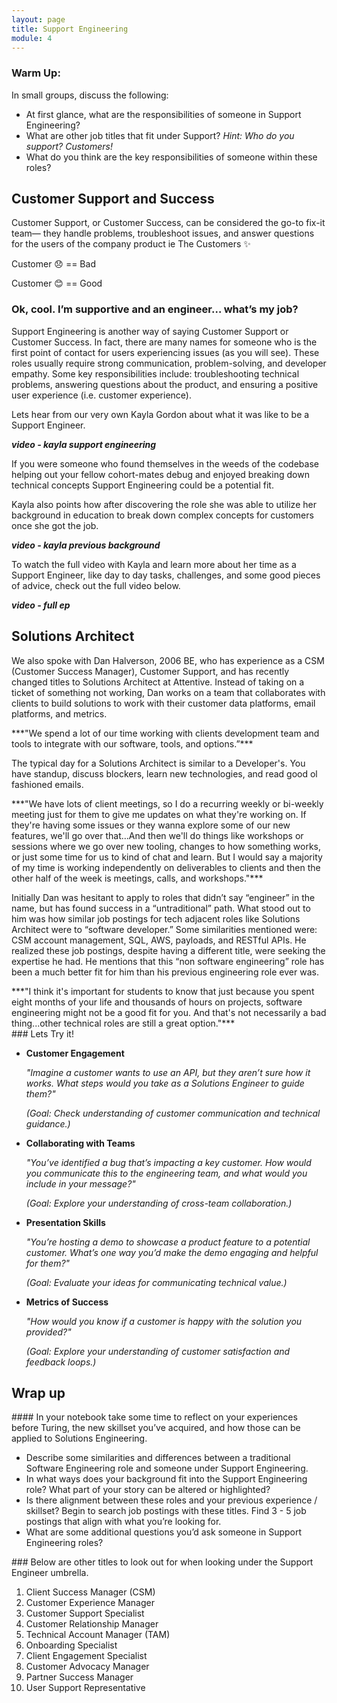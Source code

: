 ```yaml
---
layout: page
title: Support Engineering 
module: 4
---
```


### Warm Up:

In small groups, discuss the following:

- At first glance, what are the responsibilities of someone in Support Engineering?
- What are other job titles that fit under Support? _Hint: Who do you support? Customers!_
- What do you think are the key responsibilities of someone within these roles?

## Customer Support and Success

Customer Support, or Customer Success, can be considered the go-to fix-it team— they handle problems, troubleshoot issues, and answer questions for the users of the company product ie The Customers ✨

<section class="checks-for-understanding">

Customer 😞 == Bad 

Customer 😊 == Good
</section>

### Ok, cool. I’m supportive and an engineer… what’s my job?

Support Engineering is another way of saying Customer Support or Customer Success. In fact, there are many names for someone who is the first point of contact for users experiencing issues (as you will see). These roles usually require strong communication, problem-solving, and developer empathy. Some key responsibilities include: troubleshooting technical problems, answering questions about the product, and ensuring a positive user experience (i.e. customer experience).

Lets hear from our very own Kayla Gordon about what it was like to be a Support Engineer.

***video - kayla support engineering***

If you were someone who found themselves in the weeds of the codebase helping out your fellow cohort-mates debug and enjoyed breaking down technical concepts Support Engineering could be a potential fit. 

Kayla also points how after discovering the role she was able to utilize her background in education to break down complex concepts for customers once she got the job.

***video - kayla previous background***

To watch the full video with Kayla and learn more about her time as a Support Engineer, like day to day tasks, challenges, and some good pieces of advice, check out the full video below.

***video - full ep***

## Solutions Architect

We also spoke with Dan Halverson, 2006 BE, who has experience as a CSM (Customer Success Manager), Customer Support, and has recently changed titles to Solutions Architect at Attentive. Instead of taking on a ticket of something not working, Dan works on a team that collaborates with clients to build solutions to work with their customer data platforms, email platforms, and metrics. 

<section class="call-to-action">
***"We spend a lot of our time working with clients development team and tools to integrate with our software, tools, and options.”***
</section>

The typical day for a Solutions Architect is similar to a Developer's. You have standup, discuss blockers, learn new technologies, and read good ol fashioned emails.

<section class="call-to-action">
***"We have lots of client meetings, so I do a recurring weekly or bi-weekly meeting just for them to give me updates on what they're working on. If they're having some issues or they wanna explore some of our new features, we'll go over that…And then we'll do things like workshops or sessions where we go over new tooling, changes to how something works, or just some time for us to kind of chat and learn. But I would say a majority of my time is working independently on deliverables to clients and then the other half of the week is meetings, calls, and workshops."***
</section>

Initially Dan was hesitant to apply to roles that didn’t say “engineer” in the name, but has found success in a “untraditional” path. What stood out to him was how similar job postings for tech adjacent roles like Solutions Architect were to “software developer.” Some similarities mentioned were: CSM account management, SQL, AWS, payloads, and RESTful APIs. He realized these job postings, despite having a different title, were seeking the expertise he had.  He mentions that this “non software engineering” role has been a much better fit for him than his previous engineering role ever was.

<section class="call-to-action">
***"I think it's important for students to know that just because you spent eight months of your life and thousands of hours on projects, software engineering might not be a good fit for you. And that's not necessarily a bad thing...other technical roles are still a great option."***
</section>

<section class="dropdown">
### Lets Try it! 

- **Customer Engagement**
    
    *"Imagine a customer wants to use an API, but they aren’t sure how it works. What steps would you take as a Solutions Engineer to guide them?"*
    
    *(Goal: Check understanding of customer communication and technical guidance.)*
    
- **Collaborating with Teams**
    
    *"You’ve identified a bug that’s impacting a key customer. How would you communicate this to the engineering team, and what would you include in your message?"*
    
    *(Goal: Explore your understanding of cross-team collaboration.)*
    
- **Presentation Skills**
    
    *"You’re hosting a demo to showcase a product feature to a potential customer. What’s one way you’d make the demo engaging and helpful for them?"*
    
    *(Goal: Evaluate your ideas for communicating technical value.)*
    
- **Metrics of Success**
    
    *"How would you know if a customer is happy with the solution you provided?"*
    
    *(Goal: Explore your understanding of customer satisfaction and feedback loops.)*
</section>

## Wrap up

<section class="checks-for-understanding">
#### In your notebook take some time to reflect on your experiences before Turing, the new skillset you’ve acquired, and how those can be applied to Solutions Engineering.

- Describe some similarities and differences between a traditional Software Engineering role and someone under Support Engineering.
- In what ways does your background fit into the Support Engineering role? What part of your story can be altered or highlighted?
- Is there alignment between these roles and your previous experience / skillset? Begin to search job postings with these titles. Find 3 - 5 job postings that align with what you’re looking for.
- What are some additional questions you’d ask someone in Support Engineering roles?

</section>

<section class="dropdown">
### Below are other titles to look out for when looking under the Support Engineer umbrella. 

1. Client Success Manager (CSM)
2. Customer Experience Manager
3. Customer Support Specialist
4. Customer Relationship Manager
5. Technical Account Manager (TAM)
6. Onboarding Specialist
7. Client Engagement Specialist
8. Customer Advocacy Manager
9. Partner Success Manager
10. User Support Representative

</section>